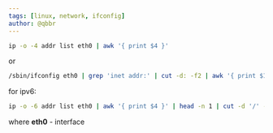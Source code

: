 ```yaml
---
tags: [linux, network, ifconfig]
author: @qbbr
---
```


```bash
ip -o -4 addr list eth0 | awk '{ print $4 }'
```

or

```bash
/sbin/ifconfig eth0 | grep 'inet addr:' | cut -d: -f2 | awk '{ print $1}'
```

for ipv6:

```bash
ip -o -6 addr list eth0 | awk '{ print $4 }' | head -n 1 | cut -d '/' -f 1
```

where **eth0** - interface
